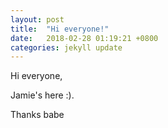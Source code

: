 ```yaml
---
layout: post
title:  "Hi everyone!"
date:   2018-02-28 01:19:21 +0800
categories: jekyll update
---
```


Hi everyone,

Jamie's here :).

Thanks babe